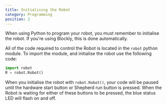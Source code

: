 ```yaml
---
title: Initialising the Robot
category: Programming
position: 2
---
```

When using Python to program your robot, you must remember to initialise the robot. If you're using Blockly, this is done automatically.

All of the code required to control the Robot is located in the `robot` python module.
To import the module, and initialise the robot use the following code:

```py
import robot
R = robot.Robot()
```

When you initialise the robot with `robot.Robot()`, your code will be paused until the hardware start button or Shepherd run button is pressed. When the Robot is waiting for either of these buttons to be pressed, the blue status LED will flash on and off.
